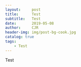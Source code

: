 ```yaml
---
layout:     post
title:      Test
subtitle:   Test
date:       2019-05-08
author:     CJR
header-img: img/post-bg-cook.jpg
catalog: true
tags:
    - Test
---
```


Test